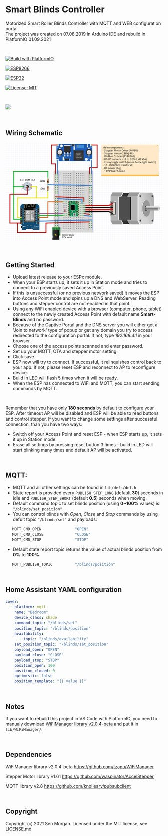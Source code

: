 # Smart Blinds Controller

Motorized Smart Roller Blinds Controller with MQTT and WEB configuration portal. <br>
The project was created on 07.08.2019 in Arduino IDE and rebuild in PlatformIO 01.09.2021

<br>


[![Build with PlatformIO](https://img.shields.io/badge/Build%20with-PlatformIO-orange)](https://platformio.org/)

[![ESP8266](https://img.shields.io/badge/ESP-8266-000000.svg?longCache=true&style=flat&colorA=AA101F)](https://www.espressif.com/en/products/socs/esp8266)

[![ESP32](https://img.shields.io/badge/ESP-32-000000.svg?longCache=true&style=flat&colorA=AA101F)](https://www.espressif.com/en/products/socs/esp32)

[![License: MIT](https://img.shields.io/badge/License-MIT-brightgreen.svg)](https://opensource.org/licenses/MIT)

<br>

![](Smart-blinds.gif)

<br>

## Wiring Schematic

![](Smart-Blinds-Breadboard-Scheme.png)

<br>

## Getting Started 

- Upload latest release to your ESPx module.
- When your ESP starts up, it sets it up in Station mode and tries to connect to a previously saved Access Point.
- If this is unsuccessful (or no previous network saved) it moves the ESP into Access Point mode and spins up a DNS and WebServer. Reading buttons and stepper control are not enabled in that point.
- Using any WiFi enabled device with a browser (computer, phone, tablet) connect to the newly created Access Point with default name **Smart-Blinds** and no password.
- Because of the Captive Portal and the DNS server you will either get a 'Join to network' type of popup or get any domain you try to access redirected to the configuration portal. If not, type *192.168.4.1* in your browser.
- Choose one of the access points scanned and enter password.
- Set up your MQTT, OTA and stepper motor setting.
- Click save.
- ESP now will try to connect. If successful, it relinquishes control back to your app. If not, please reset ESP and reconnect to AP to reconfigure device.
- Build in LED will flash 5 times when it will be ready.
- When the ESP has connected to WiFi and MQTT, you can start sending commands by MQTT.

<br>

Remember that you have only **180 seconds** by default to configure your ESP. After timeout AP will be disabled and ESP will be able to read buttons and control stepper.
If you want to change some settings after successful connection, than you have two ways:
- Switch off your Access Point and reset ESP - when ESP starts up, it sets it up in Station mode.
- Erase all settings by pressing reset button 3 times - build in LED will start blinking many times and default AP will be activated.

<br>

## MQTT:
 - MQTT and all other settings can be found in `lib/defs/def.h`
 - State report is provided every `PUBLISH_STEP_LONG` (default **30**) seconds in idle and `PUBLISH_STEP_SHORT` (default **0.5**) seconds when moving.
 - Default command topic to set blinds position (using **0~100%** values) is:
  `"/blinds/set_position"`
 - You can control blinds with *Open*, *Close* and *Stop* commands by using defult topic `"/blinds/set"` and payloads:
 ```c++
    MQTT_CMD_OPEN               "OPEN"
    MQTT_CMD_CLOSE              "CLOSE"
    MQTT_CMD_STOP               "STOP"
 ```
 - Default state report topic returns the value of actual blinds position from **0%** to **100%**
 ```c++
    MQTT_PUBLISH_TOPIC          "/blinds/position"
 ```


<br>

## Home Assistant YAML configuration
```yaml
cover:
  - platform: mqtt
    name: "Bedroom"
    device_class: shade
    command_topic: "/blinds/set"
    position_topic: "/blinds/position"
    availability:
      - topic: "/blinds/availability"
    set_position_topic: "/blinds/set_position"
    payload_open: "OPEN"
    payload_close: "CLOSE"
    payload_stop: "STOP"
    position_open: 100
    position_closed: 0
    optimistic: false
    position_template: "{{ value }}"
```

<br>

## Notes

If you want to rebuild this project in VS Code with PlatformIO, you need to manualy download [WiFiManager library v2.0.4-beta](https://github.com/tzapu/WiFiManager) and put it in `lib/WiFiManager/`.

<br>

## Dependencies
WiFiManager library v2.0.4-beta https://github.com/tzapu/WiFiManager

Stepper Motor library v1.61 https://github.com/waspinator/AccelStepper

MQTT library v2.8 https://github.com/knolleary/pubsubclient

<br>

## Copyright

Copyright (c) 2021 Sen Morgan. Licensed under the MIT license, see LICENSE.md